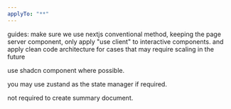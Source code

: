 ```yaml
---
applyTo: "**"
---
```


guides:
make sure we use nextjs conventional method, keeping the page server component, only apply "use client" to interactive components. and apply clean code architecture for cases that may require scaling in the future

use shadcn component where possible.

you may use zustand as the state manager if required.

not required to create summary document.
